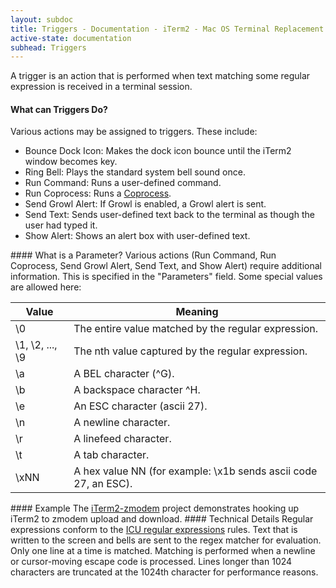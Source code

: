 ```yaml
---
layout: subdoc
title: Triggers - Documentation - iTerm2 - Mac OS Terminal Replacement
active-state: documentation
subhead: Triggers
---
```

A trigger is an action that is performed when text matching some regular expression is received in a terminal session.
#### What can Triggers Do?
Various actions may be assigned to triggers. These include:
<ul>
        <li>Bounce Dock Icon: Makes the dock icon bounce until the iTerm2 window becomes key.</li>
        <li>Ring Bell: Plays the standard system bell sound once.</li>
        <li>Run Command: Runs a user-defined command.</li>
        <li>Run Coprocess: Runs a <a href="coprocesses.html">Coprocess</a>.</li>
        <li>Send Growl Alert: If Growl is enabled, a Growl alert is sent.</li>
        <li>Send Text: Sends user-defined text back to the terminal as though the user had typed it.</li>
        <li>Show Alert: Shows an alert box with user-defined text.</li>
</ul>
#### What is a Parameter?
Various actions (Run Command, Run Coprocess, Send Growl Alert, Send Text, and Show Alert) require additional information. This is specified in the "Parameters" field. Some special values are allowed here: 
<table>
        <thead>
                <tr>
                        <th>Value</th>
                        <th>Meaning</th>
                </tr>
        </thead>
        <tbody>
                <tr>
                        <td>\0</td>
                        <td>The entire value matched by the regular expression.</td>
                </tr>
                <tr>
                        <td>\1, \2, ..., \9</td>
                        <td>The nth value captured by the regular expression.</td>
                </tr>
                <tr>
                        <td>\a</td>
                        <td>A BEL character (^G).</td>
                </tr>
                <tr>
                        <td>\b</td>
                        <td>A backspace character ^H.</td>
                </tr>
                <tr>
                        <td>\e</td>
                        <td>An ESC character (ascii 27).</td>
                </tr>
                <tr>
                        <td>\n</td>
                        <td>A newline character.</td>
                </tr>
                <tr>
                        <td>\r</td>
                        <td>A linefeed character.</td>
                </tr>
                <tr>
                        <td>\t</td>
                        <td>A tab character.</td>
                </tr>
                <tr>
                        <td>\xNN</td>
                        <td>A hex value NN (for example: \x1b sends ascii code 27, an ESC).</td>
                </tr>
        </tbody>
</table>
#### Example
The <a href="https://github.com/mmastrac/iterm2-zmodem">iTerm2-zmodem</a> project demonstrates hooking up iTerm2 to zmodem upload and download.
#### Technical Details
Regular expressions conform to the <a href="http://userguide.icu-project.org/strings/regexp">ICU regular expressions</a> rules. Text that is written to the screen and bells are sent to the regex matcher for evaluation. Only one line at a time is matched. Matching is performed when a newline or cursor-moving escape code is processed. Lines longer than 1024 characters are truncated at the 1024th character for performance reasons.
